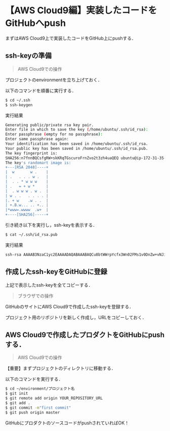 # 【AWS Cloud9編】実装したコードをGitHubへpush

まずはAWS Cloud9上で実装したコードをGitHub上にpushする．

## ssh-keyの準備

>AWS Cloud9での操作

プロジェクトのenvironmentを立ち上げておく．

以下のコマンドを順番に実行する．

```bash
$ cd ~/.ssh
$ ssh-keygen
```

実行結果

```bash
Generating public/private rsa key pair.
Enter file in which to save the key (/home/ubuntu/.ssh/id_rsa):
Enter passphrase (empty for no passphrase):
Enter same passphrase again:
Your identification has been saved in /home/ubuntu/.ssh/id_rsa.
Your public key has been saved in /home/ubuntu/.ssh/id_rsa.pub.
The key fingerprint is:
SHA256:n7fnnBQCsfgRW+skKRqTGscuroFrnZvo2t3zh4uaQEQ ubuntu@ip-172-31-35-172
The key's randomart image is:
+---[RSA 2048]----+
|  w       w .    |
| .   . . . w .   |
|  . . * w w w    |
| .   = + w *     |
|  . w w w . w .  |
| w . .   . . . . |
|. + w    .w . .  |
| +.B.w... .. +.. |
|*www=.wwww  .w+  |
+----[SHA256]-----+
```

引き続き以下を実行し，ssh-keyを表示する．

```bash
$ cat ~/.ssh/id_rsa.pub
```

実行結果

```bash
ssh-rsa AAAAB3NzaC1yc2EAAAADAQABAAABAQCu8btWWrpYcfx3Wn02FMs1v0DnZw+vNJi4U9Jq4Jq/K1f2uv40fOrfQ26asux9ME6ai+aCyNnmz7oQnWv9gcqMEHtVLzi4x0CJ11oskIqNoAJe0do2wwwwwwwwwwwwwwwwg9WnbB0aqaJtntZOs4I8RM3SD5LPvGtktPhpjBWLK4lt6bV+KDxYuWPN5ciVX7fp7H9MI7jJu/ksvDXsU4OStutPyAucPHt6iBVC3c3IlL124yoevkZGOYZyXHX+jlRcRO8oyCa0L6cRHUzi8djBcuBAX7Uwpk1aS5kplzCsLLifALwePiiy+I8Calsq9ThX+uqo16VXiZkY/+JKJDH/ ubuntu@ip-172-31-35-172
```

## 作成したssh-keyをGitHubに登録

上記で表示したssh-keyを全てコピーする．

>ブラウザでの操作

GitHubのサイトにAWS Cloud9で作成したssh-keyを登録する．

プロジェクト用のリポジトリを新しく作成し，URLをコピーしておく．

## AWS Cloud9で作成したプロダクトをGitHubにpushする．

>AWS Cloud9での操作

【重要】まずプロジェクトのディレクトリに移動する．

以下のコマンドを実行する．

```bash
$ cd ~/environment/プロジェクト名
$ git init
$ git remote add origin YOUR_REPOSITORY_URL
$ git add .
$ git commit -m"first commit"
$ git push origin master
```

GitHubにプロダクトのソースコードがpushされていればOK！